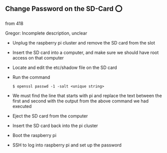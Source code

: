 
## Change Password on the SD-Card :o:

from 418

Gregor: Incomplete description, unclear

* Unplug the raspberry pi cluster and remove the SD card from the slot
* Insert the SD card into a computer, and make sure we should have
  root  access on that computer
* Locate and edit the etc/shadow file on the SD card
* Run the command

  ```$ openssl passwd -1 -salt <unique string>```

* We must find the line that starts with pi and replace the text
  between the first and second with the output from the above command
  we had executed 
* Eject the SD card from the computer
* Insert the SD card back into the pi cluster
* Boot the raspberry pi
* SSH to log into raspberry pi and set up the password
